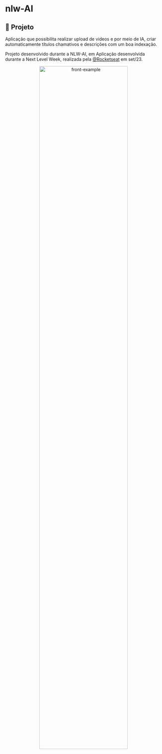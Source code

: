 # nlw-AI

## 🚀 Projeto
Aplicação que possibilita realizar upload de videos e por meio de IA, criar automaticamente títulos chamativos e descrições com um boa indexação.

Projeto desenvolvido durante a NLW-AI, em 
Aplicação desenvolvida durante a Next Level Week, realizada pela [@Rocketseat](https://www.rocketseat.com.br) em set/23.

<div align="center">
  <img alt="front-example" title="front-example" src="github_assets/fornt-example.png" width="75%" />
</div>